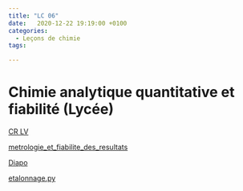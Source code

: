 ```yaml
---
title: "LC 06"
date:   2020-12-22 19:19:00 +0100
categories:
  - Leçons de chimie
tags:

---
```

# Chimie analytique quantitative et fiabilité (Lycée)

[CR LV](/assets/pdf/LC06.pdf)

[metrologie_et_fiabilite_des_resultats](/assets/pdf/metrologie_et_fiabilite_des_resultats.pdf)

<object class="pdf fitvidsignore" data="/assets/pdf/LC06.pdf" type="application/pdf"></object>

<a href="/assets/pptx/LC06.pptx" download>Diapo</a>

<a href="/assets/python/etalonnage.py" download>etalonnage.py</a> 
